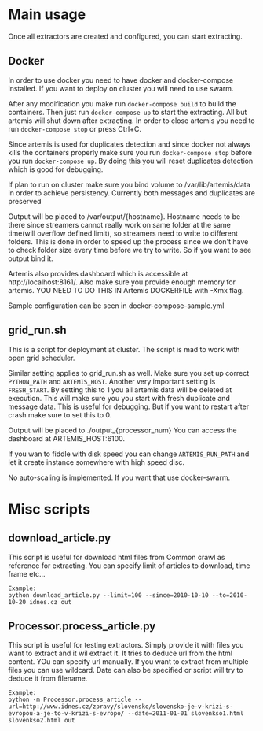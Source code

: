 # Main usage
Once all extractors are created and configured, you can start extracting.
## Docker
In order to use docker you need to have docker and docker-compose installed. If you want to deploy on cluster you will need to use swarm.

After any modification you make run `docker-compose build` to build the containers.
Then just run `docker-compose up` to start the extracting. All but artemis will shut down after extracting. In order to close artemis you need to run `docker-compose stop` or press Ctrl+C.

Since artemis is used for duplicates detection and since docker not always kills the containers properly make sure you run `docker-compose stop` before you run `docker-compose up`. By doing this you will reset duplicates detection which is good for debugging.

If plan to run on cluster make sure you bind volume to /var/lib/artemis/data in order to achieve persistency. Currently both messages and duplicates are preserved

Output will be placed to /var/output/{hostname}. Hostname needs to be there since streamers cannot really
work on same folder at the same time(will overflow defined limit), so streamers need to write to different folders. This is done in order to speed up the process since we don't have to check folder size every time before we try to write.
So if you want to see output bind it.

Artemis also provides dashboard which is accessible at http://localhost:8161/.
Also make sure you provide enough memory for artemis. YOU NEED TO DO THIS IN Artemis DOCKERFILE with -Xmx flag.

Sample configuration can be seen in docker-compose-sample.yml

## grid_run.sh
This is a script for deployment at cluster. The script is mad to work with open grid scheduler.

Similar setting applies to grid_run.sh as well.
Make sure you set up correct `PYTHON_PATH` and `ARTEMIS_HOST`.
Another very important setting is `FRESH_START`. By setting this to 1 you all artemis data will be deleted at execution. This will make sure you you start with fresh duplicate and message data. This is useful for debugging. But if you want to restart after crash make sure to set this to 0.

Output will be placed to ./output_{processor_num}
You can access the dashboard at ARTEMIS_HOST:6100.

If you wan to fiddle with disk speed you can change `ARTEMIS_RUN_PATH` and let it create instance somewhere with high speed disc.

No auto-scaling is implemented. If you want that use docker-swarm.


# Misc scripts
## download_article.py
This script is useful for download html files from Common crawl as reference for extracting.
You can specify limit of articles to download, time frame etc...

```
Example:
python download_article.py --limit=100 --since=2010-10-10 --to=2010-10-20 idnes.cz out
```

## Processor.process_article.py
This script is useful for testing extractors. Simply provide it with files you want to extract and it wil extract it.
It tries to deduce url from the html content. YOu can specify url manually. If you want to extract from multiple files you can use wildcard. Date can also be specified or script will try to deduce it from filename.

```
Example:
python -m Processor.process_article --url=http://www.idnes.cz/zpravy/slovensko/slovensko-je-v-krizi-s-evropou-a-je-to-v-krizi-s-evropo/ --date=2011-01-01 slovenkso1.html slovenkso2.html out
```
```

